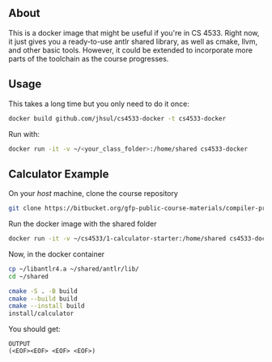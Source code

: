 ## About
This is a docker image that might be useful if you're in CS 4533. Right now, it just gives you a ready-to-use antlr shared library, as well as cmake, llvm, and other basic tools. However, it could be extended to incorporate more parts of the toolchain as the course progresses. 

## Usage

This takes a long time but you only need to do it once:

```sh
docker build github.com/jhsul/cs4533-docker -t cs4533-docker
```

Run with:

```sh
docker run -it -v ~/<your_class_folder>:/home/shared cs4533-docker
```

## Calculator Example

On your *host* machine, clone the course repository 

```sh
git clone https://bitbucket.org/gfp-public-course-materials/compiler-projects-all/src/master/ ~/cs4533
```


Run the docker image with the shared folder

```sh
docker run -it -v ~/cs4533/1-calculator-starter:/home/shared cs4533-docker
```

Now, in the docker container

```sh
cp ~/libantlr4.a ~/shared/antlr/lib/
cd ~/shared

cmake -S . -B build
cmake --build build
cmake --install build
install/calculator
```

You should get:
```
OUTPUT
(<EOF><EOF> <EOF> <EOF>)
```